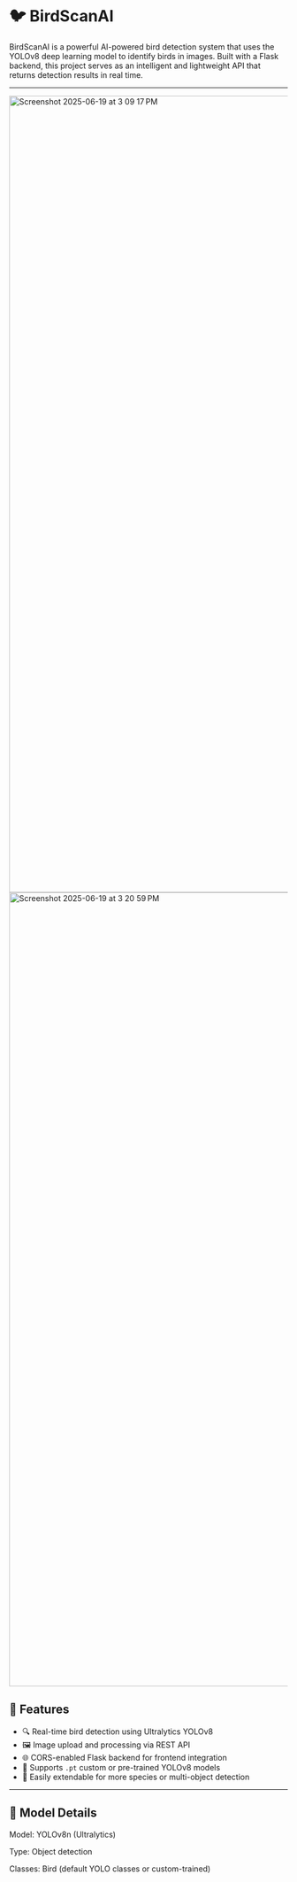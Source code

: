 # 🐦 BirdScanAI

BirdScanAI is a powerful AI-powered bird detection system that uses the YOLOv8 deep learning model to identify birds in images. Built with a Flask backend, this project serves as an intelligent and lightweight API that returns detection results in real time.

--- 
<img width="1440" alt="Screenshot 2025-06-19 at 3 09 17 PM" src="https://github.com/user-attachments/assets/2ebab40b-1837-4022-9720-aed04188c862" />

<img width="1435" alt="Screenshot 2025-06-19 at 3 20 59 PM" src="https://github.com/user-attachments/assets/03d44e6b-1a43-42e1-bab2-3e4c2f147e44" />





## 🚀 Features

- 🔍 Real-time bird detection using Ultralytics YOLOv8
- 🖼️ Image upload and processing via REST API
- 🌐 CORS-enabled Flask backend for frontend integration
- 🧠 Supports `.pt` custom or pre-trained YOLOv8 models
- 🧪 Easily extendable for more species or multi-object detection

---

## 🧠 Model Details
Model: YOLOv8n (Ultralytics)

Type: Object detection

Classes: Bird (default YOLO classes or custom-trained)

